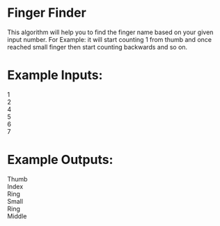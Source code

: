 # Finger Finder

This algorithm will help you to find the finger name based on your given input number.
For Example: it will start counting 1 from thumb and once reached small finger then start counting backwards and so on.

# Example Inputs:
1\
2\
4\
5\
6\
7

# Example Outputs:
Thumb\
Index\
Ring\
Small\
Ring\
Middle
